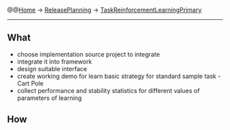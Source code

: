 @@[Home](Home.md) -> [ReleasePlanning](ReleasePlanning.md) -> [TaskReinforcementLearningPrimary](TaskReinforcementLearningPrimary.md)

---


## What ##

  * choose implementation source project to integrate
  * integrate it into framework
  * design suitable interface
  * create working demo for learn basic strategy for standard sample task - Cart Pole
  * collect performance and stability statistics for different values of parameters of learning

## How ##